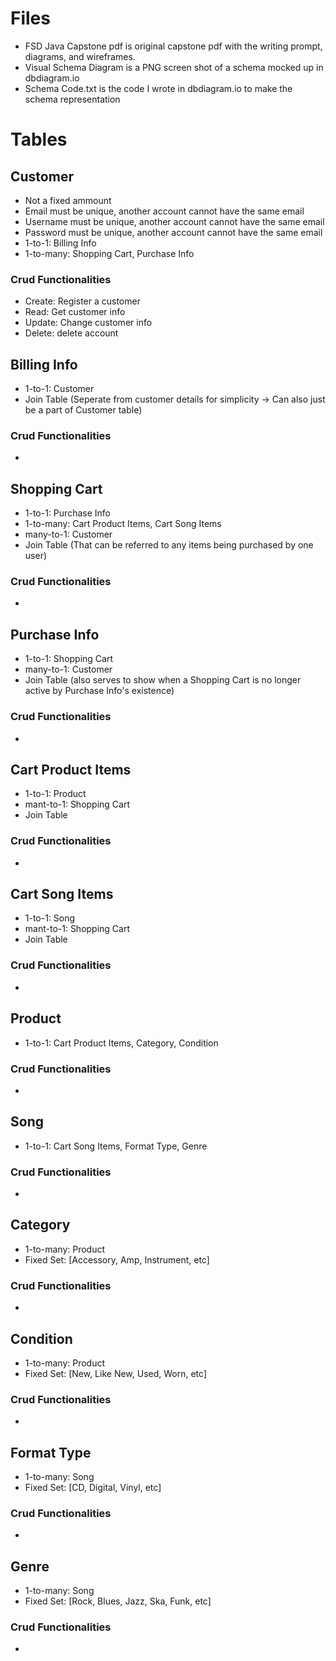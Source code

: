 # Files
- FSD Java Capstone pdf is original capstone pdf with the writing prompt, diagrams, and wireframes.
- Visual Schema Diagram is a PNG screen shot of a schema mocked up in dbdiagram.io 
- Schema Code.txt is the code I wrote in dbdiagram.io to make the schema representation

# Tables

## Customer
- Not a fixed ammount
- Email must be unique, another account cannot have the same email
- Username must be unique, another account cannot have the same email
- Password must be unique, another account cannot have the same email
- 1-to-1: Billing Info
- 1-to-many: Shopping Cart, Purchase Info

### Crud Functionalities
- Create: Register a customer
- Read: Get customer info
- Update: Change customer info
- Delete: delete account

## Billing Info
- 1-to-1: Customer
- Join Table (Seperate from customer details for simplicity -> Can also just be a part of Customer table)

### Crud Functionalities
- 

## Shopping Cart
- 1-to-1: Purchase Info
- 1-to-many: Cart Product Items, Cart Song Items
- many-to-1: Customer
- Join Table (That can be referred to any items being purchased by one user)

### Crud Functionalities
- 

## Purchase Info
- 1-to-1: Shopping Cart
- many-to-1: Customer
- Join Table (also serves to show when a Shopping Cart is no longer active by Purchase Info's existence)

### Crud Functionalities
-

## Cart Product Items
- 1-to-1: Product
- mant-to-1: Shopping Cart
- Join Table

### Crud Functionalities
-

## Cart Song Items
- 1-to-1: Song
- mant-to-1: Shopping Cart
- Join Table

### Crud Functionalities
-

## Product
- 1-to-1: Cart Product Items, Category, Condition

### Crud Functionalities
-

## Song
- 1-to-1: Cart Song Items, Format Type, Genre

### Crud Functionalities
-

## Category
- 1-to-many: Product 
- Fixed Set: [Accessory, Amp, Instrument, etc]

### Crud Functionalities
-

## Condition
- 1-to-many: Product
- Fixed Set: [New, Like New, Used, Worn, etc]

### Crud Functionalities
-

## Format Type
- 1-to-many: Song
- Fixed Set: [CD, Digital, Vinyl, etc]

### Crud Functionalities
-

## Genre
- 1-to-many: Song
- Fixed Set: [Rock, Blues, Jazz, Ska, Funk, etc]

### Crud Functionalities
-
